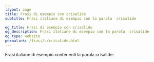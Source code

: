 ```yaml
---
layout: page
title: Frasi di esempio con crisalide 
subtitle: Frasi italiane di esempio con la parola  crisalide

og_title: Frasi di esempio con crisalide 
og_description: Frasi italiane di esempio con la parola  crisalide
og_type: website
permalink: /frasi/c/crisalide.html
---
```


Frasi italiane di esempio contenenti la parola crisalide:


